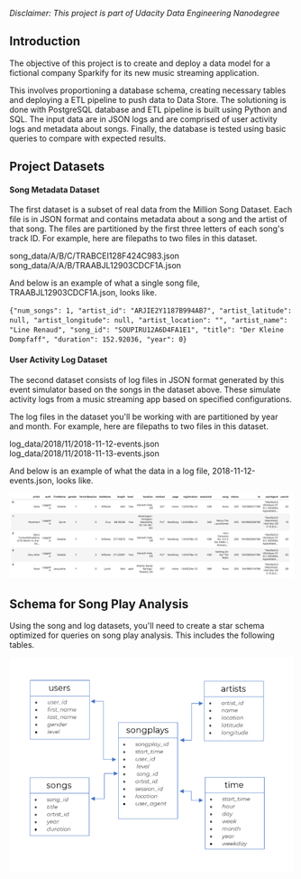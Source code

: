 *Disclaimer: This project is part of Udacity Data Engineering Nanodegree*

## Introduction
The objective of this project is to create and deploy a data model for a fictional company Sparkify for its new music streaming application.

This involves proportioning a database schema, creating necessary tables and deploying a ETL pipeline to push data to Data Store. The solutioning is done with PostgreSQL database and ETL pipeline is built using Python and SQL. The input data are in JSON logs and are comprised of user activity logs and metadata about songs. Finally, the database is tested using basic queries to compare with expected results.

## Project Datasets
#### Song Metadata Dataset
The first dataset is a subset of real data from the Million Song Dataset. Each file is in JSON format and contains metadata about a song and the artist of that song. The files are partitioned by the first three letters of each song's track ID. For example, here are filepaths to two files in this dataset.

song_data/A/B/C/TRABCEI128F424C983.json  
song_data/A/A/B/TRAABJL12903CDCF1A.json

And below is an example of what a single song file, TRAABJL12903CDCF1A.json, looks like.

`{"num_songs": 1, "artist_id": "ARJIE2Y1187B994AB7", "artist_latitude": null, "artist_longitude": null, "artist_location": "", "artist_name": "Line Renaud", "song_id": "SOUPIRU12A6D4FA1E1", "title": "Der Kleine Dompfaff", "duration": 152.92036, "year": 0}`

#### User Activity Log Dataset
The second dataset consists of log files in JSON format generated by this event simulator based on the songs in the dataset above. These simulate activity logs from a music streaming app based on specified configurations.

The log files in the dataset you'll be working with are partitioned by year and month. For example, here are filepaths to two files in this dataset.

log_data/2018/11/2018-11-12-events.json  
log_data/2018/11/2018-11-13-events.json

And below is an example of what the data in a log file, 2018-11-12-events.json, looks like.

![Log Data sample](/images/log-data.png)

## Schema for Song Play Analysis
Using the song and log datasets, you'll need to create a star schema optimized for queries on song play analysis. This includes the following tables.

![Schema Diagram](/images/schema.png)


